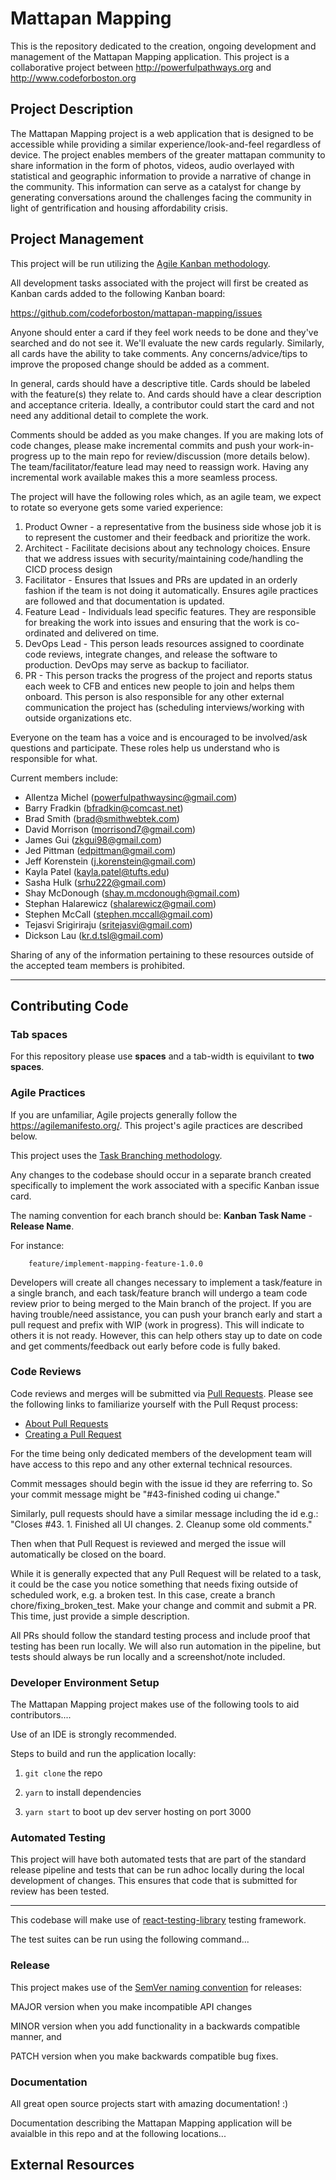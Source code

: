# Mattapan Mapping

This is the repository dedicated to the creation, ongoing development and management of the Mattapan Mapping application. This project is a collaborative project between http://powerfulpathways.org and http://www.codeforboston.org

## Project Description

The Mattapan Mapping project is a web application that is designed to be accessible while providing a similar experience/look-and-feel regardless of device. The project enables members of the greater mattapan community to share information in the form of photos, videos, audio overlayed with statistical and geographic information to provide a narrative of change in the community. This information can serve as a catalyst for change by generating conversations around the challenges facing the community in light of gentrification and housing affordability crisis.

## Project Management

This project will be run utilizing the [Agile Kanban methodology](https://www.atlassian.com/agile/kanban).

All development tasks associated with the project will first be created as Kanban cards added to the following Kanban board:

https://github.com/codeforboston/mattapan-mapping/issues


Anyone should enter a card if they feel work needs to be done and they've searched and do not see it. We'll evaluate the new cards regularly. Similarly, all cards have the ability to take comments. Any concerns/advice/tips to improve the proposed change should be added as a comment. 

In general, cards should have a descriptive title. Cards should be labeled with the feature(s) they relate to. And cards should have a clear description and acceptance criteria. Ideally, a contributor could start the card and not need any additional detail to complete the work. 

Comments should be added as you make changes. If you are making lots of code changes, please make incremental commits and push your work-in-progress up to the main repo for review/discussion (more details below). The team/facilitator/feature lead may need to reassign work. Having any incremental work available makes this a more seamless process.

The project will have the following roles which, as an agile team, we expect to rotate so everyone gets some varied experience:

1. Product Owner - a representative from the business side whose job it is to represent the customer and their feedback and prioritize the work.
2. Architect - Facilitate decisions about any technology choices. Ensure that we address issues with security/maintaining code/handling the CICD process design
3. Facilitator - Ensures that Issues and PRs are updated in an orderly fashion if the team is not doing it automatically. Ensures agile practices are followed and that documentation is updated. 
4. Feature Lead - Individuals lead specific features. They are responsible for breaking the work into issues and ensuring that the work is co-ordinated and delivered on time.
5. DevOps Lead - This person leads resources assigned to coordinate code reviews, integrate changes, and release the software to production. DevOps may serve as backup to faciliator.
6. PR - This person tracks the progress of the project and reports status each week to CFB and entices new people to join and helps them onboard. This person is also responsible for any other external communication the project has (scheduling interviews/working with outside organizations etc.

Everyone on the team has a voice and is encouraged to be involved/ask questions and participate. These roles help us understand who is responsible for what.  


Current members include:

- Allentza Michel (powerfulpathwaysinc@gmail.com)
- Barry Fradkin (bfradkin@comcast.net)
- Brad Smith (brad@smithwebtek.com)
- David Morrison (morrisond7@gmail.com)
- James Gui (zkgui98@gmail.com)
- Jed Pittman (edpittman@gmail.com)
- Jeff Korenstein (j.korenstein@gmail.com)
- Kayla Patel (kayla.patel@tufts.edu)
- Sasha Hulk (srhu222@gmail.com)
- Shay McDonough (shay.m.mcdonough@gmail.com)
- Stephan Halarewicz (shalarewicz@gmail.com)
- Stephen McCall (stephen.mccall@gmail.com)
- Tejasvi Srigiriraju (sritejasvi@gmail.com)
- Dickson Lau (kr.d.tsl@gmail.com)

Sharing of any of the information pertaining to these resources outside of the accepted team members is prohibited.

-----
## Contributing Code

### Tab spaces
For this repository please use **spaces** and a tab-width is equivilant to **two spaces**.
### Agile Practices
If you are unfamiliar, Agile projects generally follow the https://agilemanifesto.org/. This project's agile practices are described below.

This project uses the [Task Branching methodology](https://www.atlassian.com/agile/software-development/branching).

Any changes to the codebase should occur in a separate branch created specifically to implement the work associated with a specific Kanban issue card.

The naming convention for each branch should be: **Kanban Task Name** - **Release Name**.

For instance: 

        feature/implement-mapping-feature-1.0.0
        

Developers will create all changes necessary to implement a task/feature in a single branch, and each task/feature branch 
will undergo a team code review prior to being merged to the Main branch of the project. If you are having trouble/need assistance, you can push your branch early and start a pull request and prefix with WIP (work in progress). This will indicate to others it is not ready. However, this can help others stay up to date on code and get comments/feedback out early before code is fully baked.

### Code Reviews
Code reviews and merges will be submitted via [Pull Requests](https://github.com/features/code-review/).
Please see the following links to familiarize yourself with the Pull Requst process:

* [About Pull Requests](https://docs.github.com/en/free-pro-team@latest/github/collaborating-with-issues-and-pull-requests/about-pull-requests)
* [Creating a Pull Request](https://docs.github.com/en/free-pro-team@latest/github/collaborating-with-issues-and-pull-requests/creating-a-pull-request)

For the time being only dedicated members of the development team will have access to this repo and any other external technical resources.

Commit messages should begin with the issue id they are referring to. So your commit message might be "#43-finished coding ui change."

Similarly, pull requests should have a similar message including the id e.g.:
"Closes #43. 1. Finished all UI changes. 2. Cleanup some old comments."

Then when that Pull Request is reviewed and merged the issue will automatically be closed on the board.

While it is generally expected that any Pull Request will be related to a task, it could be the case you notice something that needs fixing outside of scheduled work, e.g. a broken test. In this case, create a branch chore/fixing_broken_test. Make your change and commit and submit a PR. This time, just provide a simple description. 

All PRs should follow the standard testing process and include proof that testing has been run locally. We will also run automation in the pipeline, but tests should always be run locally and a screenshot/note included. 

### Developer Environment Setup

The Mattapan Mapping project makes use of the following tools to aid contributors....

Use of an IDE is strongly recommended.

Steps to build and run the application locally:

1. `git clone` the repo

2. `yarn` to install dependencies 
        
3. `yarn start` to boot up dev server hosting on port 3000

### Automated Testing
This project will have both automated tests that are part of the standard release pipeline and
tests that can be run adhoc locally during the local development of changes. This ensures that code that is submitted for review has been tested.

-----
This codebase will make use of [react-testing-library](https://testing-library.com/docs/react-testing-library/intro/) testing framework. 

The test suites can be run using the following command...

### Release

This project makes use of the [SemVer naming convention](https://semver.org/) for releases:

MAJOR version when you make incompatible API changes

MINOR version when you add functionality in a backwards compatible manner, and

PATCH version when you make backwards compatible bug fixes.

### Documentation

All great open source projects start with amazing documentation! :)

Documentation describing the Mattapan Mapping application will be avaialble in this repo and at the following locations...

## External Resources
